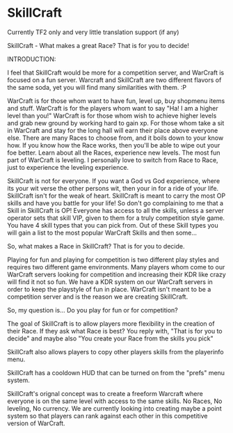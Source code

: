 SkillCraft
==========

Currently TF2 only and very little translation support (if any)

SkillCraft - What makes a great Race?  That is for you to decide!


INTRODUCTION:


I feel that SkillCraft would be more for a competition server, and WarCraft is focused on a fun server.   Warcraft and SkillCraft are two different flavors of the same soda, yet you will find many similarities with them. :P

WarCraft is for those whom want to have fun, level up, buy shopmenu items and stuff.   WarCraft is for the players whom want to say "Ha! I am a higher level than you!"   WarCraft is for those whom wish to achieve higher levels and grab new ground by working hard to gain xp.   For those whom take a sit in WarCraft and stay for the long hall will earn their place above everyone else.   There are many Races to choose from, and it boils down to your know how.  If you know how the Race works, then you'll be able to wipe out your foe better.   Learn about all the Races, experience new levels.   The most fun part of WarCraft is leveling.   I personally love to switch from Race to Race, just to experience the leveling experience.

SkillCraft is not for everyone.   If you want a God vs God experience, where its your wit verse the other persons wit, then your in for a ride of your life.   SkillCraft isn't for the weak of heart.   SkillCraft is meant to carry the most OP skills and have you battle for your life!   So don't go complaining to me that a Skill in SkillCraft is OP!   Everyone has access to all the skills, unless a server operator sets that skill VIP, given to them for a truly competition style game.  You have 4 skill types that you can pick from.  Out of these Skill types you will gain a list to the most popular WarCraft Skills and then some...

So, what makes a Race in SkillCraft?   That is for you to decide.


Playing for fun and playing for competition is two different play styles and requires two different game environments.    Many players whom come to our WarCraft servers looking for competition and increasing their KDR like crazy will find it not so fun.   We have a KDR system on our WarCraft servers in order to keep the playstyle of fun in place.   WarCraft isn't meant to be a competition server and is the reason we are creating SkillCraft.


So, my question is... Do you play for fun or for competition?


The goal of SkillCraft is to allow players more flexibility in the creation of their Race.   If they ask what Race is best?   You reply with, "That is for you to decide" and maybe also "You create your Race from the skills you pick"



SkillCraft also allows players to copy other players skills from the playerinfo menu.

SkillCraft has a cooldown HUD that can be turned on from the "prefs" menu system.

SkillCraft's orignal concept was to create a freeform Warcraft where everyone is on the same level with access to the same skills.  No Races, No leveling, No currency.   We are currently looking into creating maybe a point system so that players can rank against each other in this competitive version of WarCraft.


